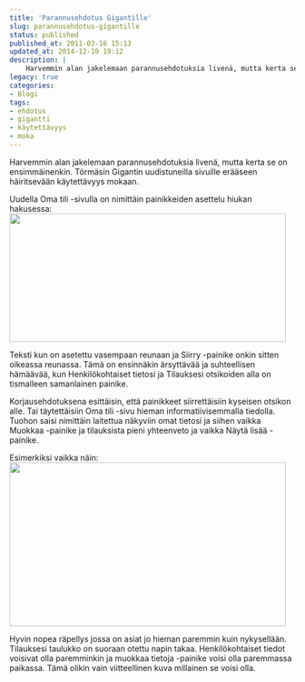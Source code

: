 ```yaml
---
title: 'Parannusehdotus Gigantille'
slug: parannusehdotus-gigantille
status: published
published_at: 2011-03-16 15:13
updated_at: 2014-12-10 19:12
description: |
    Harvemmin alan jakelemaan parannusehdotuksia livenä, mutta kerta se on ensimmäinenkin. Törmäsin Gigantin uudistuneilla sivuille erääseen häiritsevään käytettävyys mokaan. Uudella Oma tili -sivulla on nimittäin painikkeiden asettelu hiukan hakusessa: Teksti kun on asetettu vasempaan reunaan ja Siirry -painike onkin sitten oikeassa reunassa. Tämä on ensinnäkin ärsyttävää ja suhteellisen hämäävää, kun Henkilökohtaiset tietosi ja Tilauksesi otsikoiden alla… Jatka lukemista Parannusehdotus Gigantille
legacy: true
categories:
- Blogi
tags:
- ehdotus
- gigantti
- käytettävyys
- moka
---
```


<p>Harvemmin alan jakelemaan parannusehdotuksia livenä, mutta kerta se on ensimmäinenkin. Törmäsin Gigantin uudistuneilla sivuille erääseen häiritsevään käytettävyys mokaan.</p>
<p>Uudella Oma tili -sivulla on nimittäin painikkeiden asettelu hiukan hakusessa:<br />
<a href="https://cdn.markokaartinen.net/uploads/2011/03/giganttimoka.png"><img loading="lazy" decoding="async" class="alignnone size-full wp-image-1938" title="Gigantin Oma tili -sivu" src="https://cdn.markokaartinen.net/uploads/2011/03/giganttimoka.png" alt="" width="487" height="226" srcset="https://cdn.markokaartinen.net/uploads/2011/03/giganttimoka.png 1015w, https://cdn.markokaartinen.net/uploads/2011/03/giganttimoka-600x278.png 600w, https://cdn.markokaartinen.net/uploads/2011/03/giganttimoka-1000x463.png 1000w" sizes="(max-width: 487px) 100vw, 487px" /></a></p>
<p>Teksti kun on asetettu vasempaan reunaan ja Siirry -painike onkin sitten oikeassa reunassa. Tämä on ensinnäkin ärsyttävää ja suhteellisen hämäävää, kun Henkilökohtaiset tietosi ja Tilauksesi otsikoiden alla on tismalleen samanlainen painike.</p>
<p>Korjausehdotuksena esittäisin, että painikkeet siirrettäisiin kyseisen otsikon alle. Tai täytettäisiin Oma tili -sivu hieman informatiivisemmalla tiedolla. Tuohon saisi nimittäin laitettua näkyviin omat tietosi ja siihen vaikka Muokkaa -painike ja tilauksista pieni yhteenveto ja vaikka Näytä lisää -painike.</p>
<p>Esimerkiksi vaikka näin:<br />
<a href="https://cdn.markokaartinen.net/uploads/2011/03/giganttifix.png"><img loading="lazy" decoding="async" class="alignnone size-full wp-image-1943" title="Gigantti korjaus" src="https://cdn.markokaartinen.net/uploads/2011/03/giganttifix.png" alt="" width="487" height="288" srcset="https://cdn.markokaartinen.net/uploads/2011/03/giganttifix.png 1015w, https://cdn.markokaartinen.net/uploads/2011/03/giganttifix-600x355.png 600w, https://cdn.markokaartinen.net/uploads/2011/03/giganttifix-1000x591.png 1000w" sizes="(max-width: 487px) 100vw, 487px" /></a></p>
<p>Hyvin nopea räpellys jossa on asiat jo hieman paremmin kuin nykysellään. Tilauksesi taulukko on suoraan otettu napin takaa. Henkilökohtaiset tiedot voisivat olla paremminkin ja muokkaa tietoja -painike voisi olla paremmassa paikassa. Tämä olikin vain viitteellinen kuva millainen se voisi olla.</p>